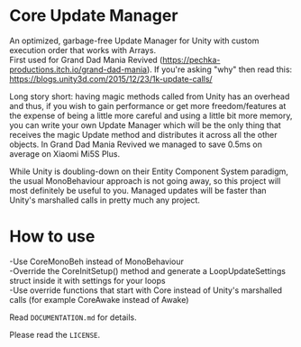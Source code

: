 # Core Update Manager

An optimized, garbage-free Update Manager for Unity with custom execution order that works with Arrays.  
First used for Grand Dad Mania Revived (https://pechka-productions.itch.io/grand-dad-mania). If you're asking "why" then read this: https://blogs.unity3d.com/2015/12/23/1k-update-calls/

Long story short: having magic methods called from Unity has an overhead and thus, if you wish to gain performance or get more freedom/features at the expense of being a little more careful and using a little bit more memory, you can write your own Update Manager which will be the only thing that receives the magic Update method and distributes it across all the other objects. In Grand Dad Mania Revived we managed to save 0.5ms on average on Xiaomi Mi5S Plus.

While Unity is doubling-down on their Entity Component System paradigm, the usual MonoBehaviour approach is not going away, so this project will most definitely be useful to you. Managed updates will be faster than Unity's marshalled calls in pretty much any project.

# How to use
  -Use CoreMonoBeh instead of MonoBehaviour  
  -Override the CoreInitSetup() method and generate a LoopUpdateSettings struct inside it with settings for your loops  
  -Use override functions that start with Core instead of Unity's marshalled calls (for example CoreAwake instead of Awake)  

Read ```DOCUMENTATION.md``` for details.

Please read the ```LICENSE```.
